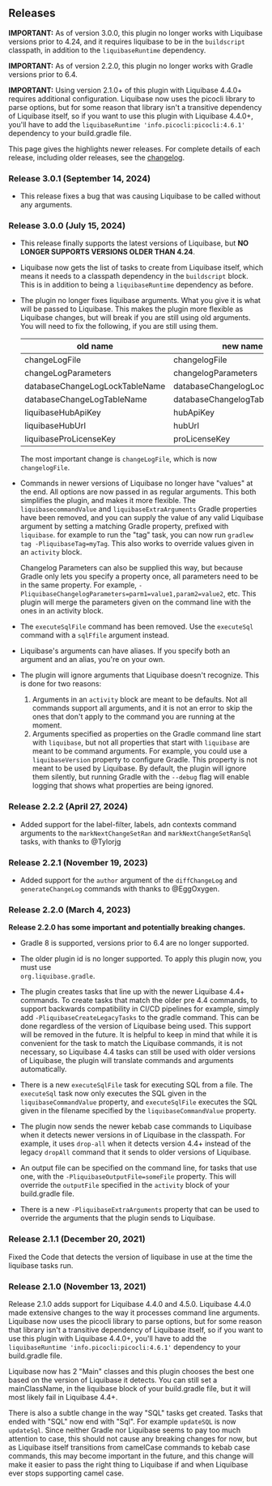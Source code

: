 Releases
--------

**IMPORTANT:** As of version 3.0.0, this plugin no longer works with Liquibase versions prior to
4.24, and it requires liquibase to be in the `buildscript` classpath, in addition to the 
`liquibaseRuntime` dependency.

**IMPORTANT:** As of version 2.2.0, this plugin no longer works with Gradle versions prior to 6.4.

**IMPORTANT:** Using version 2.1.0+ of this plugin with Liquibase 4.4.0+ requires additional 
configuration.  Liquibase now uses the picocli library to parse options, but for some reason that
library isn't a transitive dependency of Liquibase itself, so if you want to use this plugin with
Liquibase 4.4.0+, you'll have to add the `liquibaseRuntime 'info.picocli:picocli:4.6.1'` dependency
to your build.gradle file.

This page gives the highlights newer releases.  For complete details of each release, including 
older releases, see the [changelog](./changelog.md).

### Release 3.0.1 (September 14, 2024)

- This release fixes a bug that was causing Liquibase to be called without any arguments.

### Release 3.0.0 (July 15, 2024)

- This release finally supports the latest versions of Liquibase, but **NO LONGER SUPPORTS VERSIONS
  OLDER THAN 4.24**.  

- Liquibase now gets the list of tasks to create from Liquibase itself, which means it needs to a
  classpath dependency in the `buildscript` block.  This is in addition to being a 
  `liquibaseRuntime` dependency as before.

- The plugin no longer fixes liquibase  arguments.  What you give it is what will be passed to 
  Liquibase.  This makes the plugin more flexible as Liquibase changes, but will break if you are
  still using old arguments.  You will need to fix the following, if you are still using them.

  | old name                       | new name                       |
  |--------------------------------|--------------------------------|
  | changeLogFile                  | changelogFile                  |
  | changeLogParameters            | changelogParameters            |
  | databaseChangeLogLockTableName | databaseChangelogLockTableName |
  | databaseChangeLogTableName     | databaseChangelogTableName     |
  | liquibaseHubApiKey             | hubApiKey                      |
  | liquibaseHubUrl                | hubUrl                         |
  | liquibaseProLicenseKey         | proLicenseKey                  |

  The most important change is `changeLogFile`, which is now `changelogFile`.

- Commands in newer versions of Liquibase no longer have "values" at the end.  All options are 
  now passed in as regular arguments.  This both simplifies the plugin, and makes it more flexible.
  The `liquibasecommandValue` and `liquibaseExtraArguments` Gradle properties have been removed,
  and you can supply the value of any valid Liquibase argument by setting a matching Gradle
  property, prefixed with `liquibase`.  for example to run the "tag" task, you can now run
  `gradlew tag -PliquibaseTag=myTag`.  This also works to override values given in an `activity`
  block.

  Changelog Parameters can also be supplied this way, but because Gradle only lets you specify a 
  property once, all parameters need to be in the same property.  For example, 
  `-PliquibaseChangelogParameters=parm1=value1,param2=value2`, etc.  This plugin will merge the
  parameters given on the command line with the ones in an activity block.

- The `executeSqlFile` command has been removed.  Use the `executeSql` command with a `sqlFfile` 
  argument instead.

- Liquibase's arguments can have aliases.  If you specify both an argument and an alias, you're on
  your own.

- The plugin will ignore arguments that Liquibase doesn't recognize.  This is done for two reasons:
  1. Arguments in an `activity` block are meant to be defaults.  Not all commands support all 
    arguments, and it is not an error to skip the ones that don't apply to the command you are 
    running at the moment.
  2. Arguments specified as properties on the Gradle command line start with `liquibase`, but not 
    all properties that start with `liquibase` are meant to be command arguments.  For example,
    you could use a `liquibaseVersion` property to configure Gradle.  This property is not meant to
    be used by Liquibase.  By default, the plugin will ignore them silently, but running Gradle with
    the `--debug` flag will enable logging that shows what properties are being ignored. 

### Release 2.2.2 (April 27, 2024)

- Added support for the label-filter, labels, adn contexts command arguments to the
  `markNextChangeSetRan` and `markNextChangeSetRanSql` tasks, with thanks to @Tylorjg

### Release 2.2.1 (November 19, 2023)

- Added support for the `author` argument of the `diffChangeLog` and `generateChangeLog` commands
  with thanks to @EggOxygen.

### Release 2.2.0 (March 4, 2023)

**Release 2.2.0 has some important and potentially breaking changes.**

- Gradle 8 is supported, versions prior to 6.4 are no longer supported.

- The older plugin id is no longer supported.  To apply this plugin now, you must use  
  `org.liquibase.gradle`.

- The plugin creates tasks that line up with the newer Liquibase 4.4+ commands.  To create tasks
  that match the older pre 4.4 commands, to support backwards compatibility in CI/CD pipelines for
  example, simply add `-PliquibaseCreateLegacyTasks` to the gradle command.  This can be done
  regardless of the version of Liquibase being used.  This support will be removed in the future.
  It is helpful to keep in mind that while it is convenient for the task to match the Liquibase
  commands, it is not necessary, so Liquibase 4.4 tasks can still be used with older versions of
  Liquibase, the plugin will translate commands and arguments automatically.

- There is a new `executeSqlFile` task for executing SQL from a file.  The `executeSql` task now
  only executes the SQL given in the `liquibaseCommandValue` property, and `executeSqlFile` executes
  the SQL given in the filename specified by the `liquibaseCommandValue` property.

- The plugin now sends the newer kebab case commands to Liquibase when it detects newer versions in
  of Liquibase in the classpath.  For example, it uses `drop-all` when it detects version 4.4+
  instead of the legacy `dropAll` command that it sends to older versions of Liquibase.

- An output file can be specified on the command line, for tasks that use one, with the
  `-PliquibaseOutputFile=someFile` property.  This will override the `outputFile` specified in the
  `activity` block of your build.gradle file.

- There is a new `-PliquibaseExtraArguments` property that can be used to override the arguments
  that the plugin sends to Liquibase.

### Release 2.1.1 (December 20, 2021)

Fixed the Code that detects the version of liquibase in use at the time the liquibase tasks run.

### Release 2.1.0 (November 13, 2021)

Release 2.1.0 adds support for Liquibase 4.4.0 and 4.5.0. Liquibase 4.4.0 made extensive changes to
the way it processes command line arguments.  Liquibase now uses the picocli library to parse
options, but for some reason that library isn't a transitive dependency of Liquibase itself, so if
you want to use this plugin with Liquibase 4.4.0+, you'll have to add the
`liquibaseRuntime 'info.picocli:picocli:4.6.1'` dependency to your build.gradle file.

Liquibase now has 2 "Main" classes and this plugin chooses the best one based on the version of
Liquibase it detects.  You can still set a mainClassName, in the liquibase block of your
build.gradle file, but it will most likely fail in Liquibase 4.4+.

There is also a subtle change in the way "SQL" tasks get created.  Tasks that ended with "SQL" now
end with "Sql".  For example `updateSQL` is now `updateSql`.  Since neither Gradle nor Liquibase
seems to pay too much attention to case, this should not cause any breaking changes for now, but as
Liquibase itself transitions from camelCase commands to kebab case commands, this may become
important in the future, and this change will make it easier to pass the right thing to Liquibase if
and when Liquibase ever stops supporting camel case.

